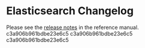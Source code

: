# Elasticsearch Changelog

Please see the [release notes](https://www.elastic.co/guide/en/elasticsearch/reference/current/es-release-notes.html) in the reference manual.
c3a906b961bdbe23e6c5
c3a906b961bdbe23e6c5
c3a906b961bdbe23e6c5
